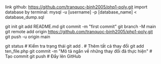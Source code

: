 link github: https://github.com/tranquoc-binh2005/php1-poly.git
import database by terminal: mysql -u [username] -p [database_name] < database_dump.sql


git init
git add README.md
git commit -m "first commit"
git branch -M main
git remote add origin https://github.com/tranquoc-binh2005/php1-poly.git
git push -u origin main


git status           # Kiểm tra trạng thái
git add .           # Thêm tất cả thay đổi
git add ten_file.php
git commit -m "Mô tả ngắn về những thay đổi đã thực hiện"  # Tạo commit
git push            # Đẩy lên GitHub